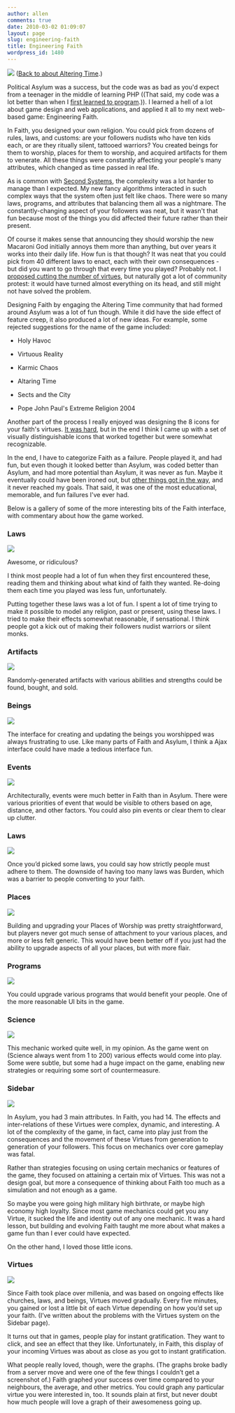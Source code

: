 ```yaml
---
author: allen
comments: true
date: 2010-03-02 01:09:07
layout: page
slug: engineering-faith
title: Engineering Faith
wordpress_id: 1480
---
```


![](/images/wp-uploads/2010/03/logo.png)
([Back to about Altering Time](/altering-time/).)

Political Asylum was a success, but the code was as bad as you'd expect from a teenager in the middle of learning PHP ((That said, my code was a lot better than when I [first learned to program](http://www.antipode.ca/2006/fantasytech-3-goto-fun/).)). I learned a hell of a lot about game design and web applications, and applied it all to my next web-based game: Engineering Faith.

In Faith, you designed your own religion. You could pick from dozens of rules, laws, and customs: are your followers nudists who have ten kids each, or are they ritually silent, tattooed warriors? You created beings for them to worship, places for them to worship, and acquired artifacts for them to venerate. All these things were constantly affecting your people's many attributes, which changed as time passed in real life.

As is common with [Second Systems](http://en.wikipedia.org/wiki/Second-system_effect), the complexity was a lot harder to manage than I expected. My new fancy algorithms interacted in such complex ways that the system often just felt like chaos. There were so many laws, programs, and attributes that balancing them all was a nightmare. The constantly-changing aspect of your followers was neat, but it wasn't that fun because most of the things you did affected their future rather than their present.

Of course it makes sense that announcing they should worship the new Macaroni God initially annoys them more than anything, but over years it works into their daily life. How fun is that though? It was neat that you could pick from 40 different laws to enact, each with their own consequences - but did you want to go through that every time you played? Probably not. I [proposed cutting the number of virtues](http://www.alteringtime.com/news/2007/virtuosity-more-faith-less-numbers/), but naturally got a lot of community protest: it would have turned almost everything on its head, and still might not have solved the problem.

Designing Faith by engaging the Altering Time community that had formed around Asylum was a lot of fun though. While it did have the side effect of feature creep, it also produced a lot of new ideas. For example, some rejected suggestions for the name of the game included:






* Holy Havoc

* Virtuous Reality

* Karmic Chaos

* Altaring Time

* Sects and the City

* Pope John Paul's Extreme Religion 2004

Another part of the process I really enjoyed was designing the 8 icons for your faith's virtues. [It was hard](http://www.alteringtime.com/news/2005/what-does-loyalty-look-like/), but in the end I think I came up with a set of visually distinguishable icons that worked together but were somewhat recognizable.

In the end, I have to categorize Faith as a failure. People played it, and had fun, but even though it looked better than Asylum, was coded better than Asylum, and had more potential than Asylum, it was never as fun. Maybe it eventually could have been ironed out, but [other things got in the way](http://www.antipode.ca/2008/appled/), and it never reached my goals. That said, it was one of the most educational, memorable, and fun failures I've ever had.

Below is a gallery of some of the more interesting bits of the Faith interface, with commentary about how the game worked.

### Laws

![](/images/wp-uploads/2010/03/all-laws.png)

Awesome, or ridiculous?

I think most people had a lot of fun when they first encountered these, reading them and thinking about what kind of faith they wanted. Re-doing them each time you played was less fun, unfortunately.

Putting together these laws was a lot of fun. I spent a lot of time trying to make it possible to model any religion, past or present, using these laws. I tried to make their effects somewhat reasonable, if sensational. I think people got a kick out of making their followers nudist warriors or silent monks.

### Artifacts

![](/images/wp-uploads/2010/03/artifacts.png)

Randomly-generated artifacts with various abilities and strengths could be found, bought, and sold.

### Beings

![](/images/wp-uploads/2010/03/beings.png)

The interface for creating and updating the beings you worshipped was always frustrating to use. Like many parts of Faith and Asylum, I think a Ajax interface could have made a tedious interface fun.

### Events

![](/images/wp-uploads/2010/03/events.png)

Architecturally, events were much better in Faith than in Asylum. There were various priorities of event that would be visible to others based on age, distance, and other factors. You could also pin events or clear them to clear up clutter.

### Laws

![](/images/wp-uploads/2010/03/laws.png)

Once you’d picked some laws, you could say how strictly people must adhere to them. The downside of having too many laws was Burden, which was a barrier to people converting to your faith.

### Places

![](/images/wp-uploads/2010/03/places.png)

Building and upgrading your Places of Worship was pretty straightforward, but players never got much sense of attachment to your various places, and more or less felt generic. This would have been better off if you just had the ability to upgrade aspects of all your places, but with more flair.

### Programs

![](/images/wp-uploads/2010/03/programs.png)

You could upgrade various programs that would benefit your people. One of the more reasonable UI bits in the game.

### Science

![](/images/wp-uploads/2010/03/science.png)

This mechanic worked quite well, in my opinion. As the game went on (Science always went from 1 to 200) various effects would come into play. Some were subtle, but some had a huge impact on the game, enabling new strategies or requiring some sort of countermeasure.

### Sidebar

![](/images/wp-uploads/2010/03/sidebar.png)

In Asylum, you had 3 main attributes. In Faith, you had 14. The effects and inter-relations of these Virtues were complex, dynamic, and interesting. A lot of the complexity of the game, in fact, came into play just from the consequences and the movement of these Virtues from generation to generation of your followers. This focus on mechanics over core gameplay was fatal.

Rather than strategies focusing on using certain mechanics or features of the game, they focused on attaining a certain mix of Virtues. This was not a design goal, but more a consequence of thinking about Faith too much as a simulation and not enough as a game.

So maybe you were going high military high birthrate, or maybe high economy high loyalty. Since most game mechanics could get you any Virtue, it sucked the life and identity out of any one mechanic. It was a hard lesson, but building and evolving Faith taught me more about what makes a game fun than I ever could have expected.

On the other hand, I loved those little icons.

### Virtues

![](/images/wp-uploads/2010/03/virtues.png)

Since Faith took place over millenia, and was based on ongoing effects like churches, laws, and beings, Virtues moved gradually. Every five minutes, you gained or lost a little bit of each Virtue depending on how you’d set up your faith. (I’ve written about the problems with the Virtues system on the Sidebar page).

It turns out that in games, people play for instant gratification. They want to click, and see an effect that they like. Unfortunately, in Faith, this display of your incoming Virtues was about as close as you got to instant gratification.

What people really loved, though, were the graphs. (The graphs broke badly from a server move and were one of the few things I couldn’t get a screenshot of.) Faith graphed your success over time compared to your neighbours, the average, and other metrics. You could graph any particular virtue you were interested in, too. It sounds plain at first, but never doubt how much people will love a graph of their awesomeness going up.

